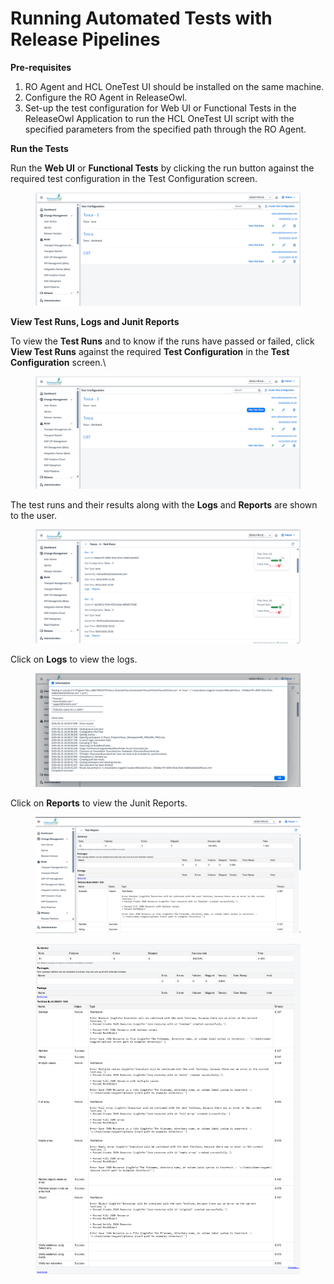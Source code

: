 # Running Automated Tests with Release Pipelines

**Pre-requisites**

1. RO Agent and HCL OneTest UI should be installed on the same machine.
2. Configure the RO Agent in ReleaseOwl.
3. Set-up the test configuration for Web UI or Functional Tests in the ReleaseOwl Application to run the HCL OneTest UI script with the specified parameters from the specified path through the RO Agent.

**Run the Tests**

Run the **Web UI** or **Functional Tests** by clicking the run button against the required test configuration in the Test Configuration screen.

<figure><img src="../../../.gitbook/assets/image (2) (1) (1) (1) (1) (1) (1) (1) (1) (1) (1) (1) (1) (1) (1) (1) (1).png" alt=""><figcaption></figcaption></figure>

**View Test Runs, Logs and Junit Reports**

To view the **Test Runs** and to know if the runs have passed or failed, click **View Test Runs** against the required **Test Configuration** in the **Test Configuration** screen.\


<figure><img src="../../../.gitbook/assets/image (1) (1) (1) (1) (1) (1) (1) (1) (1) (1) (1) (1) (1) (1) (1) (1) (1) (1).png" alt=""><figcaption></figcaption></figure>

The test runs and their results along with the **Logs** and **Reports** are shown to the user.

<figure><img src="../../../.gitbook/assets/image (3) (1) (1) (1) (1) (1) (1) (1) (1) (1) (1) (1) (1).png" alt=""><figcaption></figcaption></figure>

Click on **Logs** to view the logs.

<figure><img src="../../../.gitbook/assets/image (4) (1) (1) (1) (1) (1) (1) (1) (1) (1) (1) (1).png" alt=""><figcaption></figcaption></figure>

Click on **Reports** to view the Junit Reports.

<figure><img src="../../../.gitbook/assets/image (6) (1) (1) (1) (1) (1) (1) (1) (1) (1) (1) (1).png" alt=""><figcaption></figcaption></figure>

<figure><img src="../../../.gitbook/assets/image (5) (1) (1) (1) (1) (1) (1) (1) (1) (1) (1) (1).png" alt=""><figcaption></figcaption></figure>
